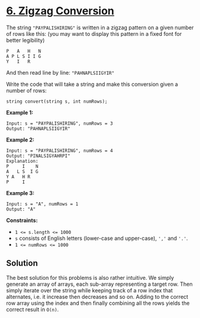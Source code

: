 # [6. Zigzag Conversion](https://leetcode.com/problems/zigzag-conversion/description/)

The string <code>"PAYPALISHIRING"</code> is written in a zigzag pattern on a given number of rows like this: (you may want to display this pattern in a fixed font for better legibility)

```
P   A   H   N
A P L S I I G
Y   I   R
```

And then read line by line: <code>"PAHNAPLSIIGYIR"</code>

Write the code that will take a string and make this conversion given a number of rows:

```
string convert(string s, int numRows);
```

**Example 1:**

```
Input: s = "PAYPALISHIRING", numRows = 3
Output: "PAHNAPLSIIGYIR"
```

**Example 2:**

```
Input: s = "PAYPALISHIRING", numRows = 4
Output: "PINALSIGYAHRPI"
Explanation:
P     I    N
A   L S  I G
Y A   H R
P     I
```

**Example 3:**

```
Input: s = "A", numRows = 1
Output: "A"
```

**Constraints:**

- <code>1 <= s.length <= 1000</code>
- <code>s</code> consists of English letters (lower-case and upper-case), <code>','</code> and <code>'.'</code>.
- <code>1 <= numRows <= 1000</code>

## Solution

The best solution for this problems is also rather intuitive. We simply generate an array of arrays, each sub-array representing a target row. Then simply iterate over the string while keeping track of a row index that alternates, i.e. it increase then decreases and so on. Adding to the correct row array using the index and then finally combining all the rows yields the correct result in `O(n)`.
